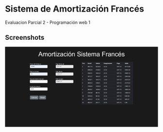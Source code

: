 # Sistema de Amortización Francés
Evaluacion Parcial 2 - Programación web 1

## Screenshots

![App Screenshot](./img/screenshot_ep2_web1.jpg)
